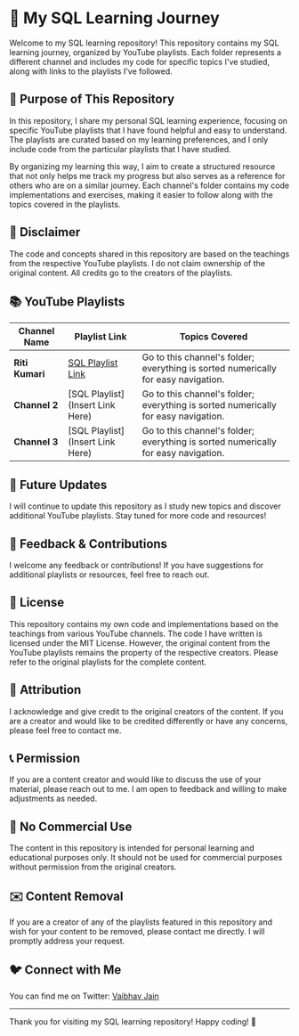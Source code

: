 # 🌟 My SQL Learning Journey

Welcome to my SQL learning repository! This repository contains my SQL learning journey, organized by YouTube playlists. Each folder represents a different channel and includes my code for specific topics I've studied, along with links to the playlists I've followed.

## 📖 Purpose of This Repository
In this repository, I share my personal SQL learning experience, focusing on specific YouTube playlists that I have found helpful and easy to understand. The playlists are curated based on my learning preferences, and I only include code from the particular playlists that I have studied. 

By organizing my learning this way, I aim to create a structured resource that not only helps me track my progress but also serves as a reference for others who are on a similar journey. Each channel's folder contains my code implementations and exercises, making it easier to follow along with the topics covered in the playlists.

## 📜 Disclaimer
The code and concepts shared in this repository are based on the teachings from the respective YouTube playlists. I do not claim ownership of the original content. All credits go to the creators of the playlists.


## 📚 YouTube Playlists

| Channel Name      | Playlist Link                                                                 | Topics Covered                                           |
|-------------------|-------------------------------------------------------------------------------|---------------------------------------------------------|
| **Riti Kumari**   | [SQL Playlist Link](https://youtube.com/playlist?list=PLrL_PSQ6q062H5CetdplYW7xQKeq8XaR0&si=QbGuennS8Xn83DjW) | Go to this channel's folder; everything is sorted numerically for easy navigation. |
| **Channel 2**     | [SQL Playlist](Insert Link Here)                                             | Go to this channel's folder; everything is sorted numerically for easy navigation. |
| **Channel 3**     | [SQL Playlist](Insert Link Here)                                             | Go to this channel's folder; everything is sorted numerically for easy navigation. |

## 🔄 Future Updates
I will continue to update this repository as I study new topics and discover additional YouTube playlists. Stay tuned for more code and resources!

## 💬 Feedback & Contributions
I welcome any feedback or contributions! If you have suggestions for additional playlists or resources, feel free to reach out.


## 📄 License
This repository contains my own code and implementations based on the teachings from various YouTube channels. The code I have written is licensed under the MIT License. However, the original content from the YouTube playlists remains the property of the respective creators. Please refer to the original playlists for the complete content.

## 📌 Attribution
I acknowledge and give credit to the original creators of the content. If you are a creator and would like to be credited differently or have any concerns, please feel free to contact me.

## 📞 Permission
If you are a content creator and would like to discuss the use of your material, please reach out to me. I am open to feedback and willing to make adjustments as needed.

## 🚫 No Commercial Use
The content in this repository is intended for personal learning and educational purposes only. It should not be used for commercial purposes without permission from the original creators.

## ✉️ Content Removal
If you are a creator of any of the playlists featured in this repository and wish for your content to be removed, please contact me directly. I will promptly address your request.

## 🐦 Connect with Me
You can find me on Twitter: [Vaibhav Jain](https://x.com/vaibhavjain_dev)

---

Thank you for visiting my SQL learning repository! Happy coding! 🚀
